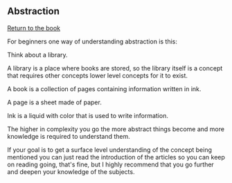 ## Abstraction

[Return to the book](../content.md#learning-points)

For beginners one way of understanding abstraction is this:

Think about a library.

A library is a place where books are stored, so the library itself is a concept that requires other concepts lower level concepts for it to exist. 

A book is a collection of pages containing information written in ink. 

A page is a sheet made of paper.

Ink is a liquid with color that is used to write information.

The higher in complexity you go the more abstract things become and more knowledge is required to understand them.

If your goal is to get a surface level understanding of the concept being mentioned you can just read the introduction of the articles so you can keep on reading going, that's fine, but I highly recommend that you go further and deepen your knowledge of the subjects.